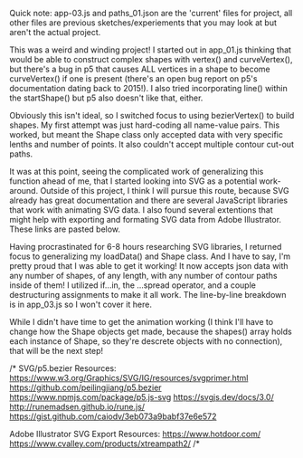 Quick note:
app-03.js and paths_01.json are the 'current' files for project, all other files are previous sketches/experiements that you may look at but aren't the actual project.

This was a weird and winding project! I started out in app_01.js thinking that would be able to construct complex shapes with vertex() and curveVertex(), but there's a bug in p5 that causes ALL vertices in a shape to become curveVertex() if one is present (there's an open bug report on p5's documentation dating back to 2015!). I also tried incorporating line() within the startShape() but p5 also doesn't like that, either.

Obviously this isn't ideal, so I switched focus to using bezierVertex() to build shapes. My first attempt was just hard-coding all name-value pairs. This worked, but meant the Shape class only accepted data with very specific lenths and number of points. It also couldn't accept multiple contour cut-out paths.

It was at this point, seeing the complicated work of generalizing this function ahead of me, that I started looking into SVG as a potential work-around. Outside of this project, I think I will pursue this route, because SVG already has great documentation and there are several JavaScript libraries that work with animating SVG data. I also found several extentions that might help with exporting and formating SVG data from Adobe Illustrator. These links are pasted below.

Having procrastinated for 6-8 hours researching SVG libraries, I returned focus to generalizing my loadData() and Shape class. And I have to say, I'm pretty proud that I was able to get it working! It now accepts json data with any number of shapes, of any length, with any number of contour paths inside of them! I utilized if...in, the ...spread operator, and a couple destructuring assignments to make it all work. The line-by-line breakdown is in app_03.js so I won't cover it here.

While I didn't have time to get the animation working (I think I'll have to change how the Shape objects get made, because the shapes() array holds each instance of Shape, so they're descrete objects with no connection), that will be the next step!

/\*
SVG/p5.bezier Resources:
https://www.w3.org/Graphics/SVG/IG/resources/svgprimer.html
https://github.com/peilingjiang/p5.bezier
https://www.npmjs.com/package/p5.js-svg
https://svgjs.dev/docs/3.0/
http://runemadsen.github.io/rune.js/
https://gist.github.com/caiodv/3eb073a9babf37e6e572

Adobe Illustrator SVG Export Resources:
https://www.hotdoor.com/
https://www.cvalley.com/products/xtreampath2/
/\*
